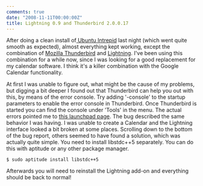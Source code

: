 ```yaml
---
comments: true
date: "2008-11-11T00:00:00Z"
title: Lightning 0.9 and Thunderbird 2.0.0.17
---
```


After doing a clean install of<a href="http://www.ubuntu.com"> Ubuntu Intrepid</a> last night (which went quite smooth as expected), almost everything kept working, except the combination of <a href="http://www.mozilla.com/en-US/thunderbird/">Mozilla Thunderbird</a> and <a href="http://www.mozilla.org/projects/calendar/lightning/">Lightning</a>.
I've been using this combination for a while now, since I was looking for a good replacement for my calendar software. I think it's a killer combination with the Google Calendar functionality.

At first I was unable to figure out, what might be the cause of my problems, but digging a bit deeper I found out that Thunderbird can help you out with this, by means of the error console.
Try adding '-console' to the startup parameters to enable the error console in Thunderbird. Once Thunderbird is started you can find the console under 'Tools' in the menu.
The actual errors pointed me to <a href="https://bugs.launchpad.net/ubuntu/+source/thunderbird/+bug/278853">this launchpad page</a>. The bug described the same behavior I was having.
I was unable to create a Calendar and the Lightning interface looked a bit broken at some places.
Scrolling down to the bottom of the bug report, others seemed to have found a solution, which was actually quite simple. You need to install libstdc++5 separately. You can do this with aptitude or any other package manager.
```
$ sudo aptitude install libstdc++5
```
Afterwards you will need to reinstall the Lightning add-on and everything should be back to normal!
